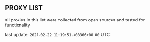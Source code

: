 ## PROXY LIST

all proxies in this list were collected from open sources and tested for functionality

last update: `2025-02-22 11:19:51.408366+00:00` UTC